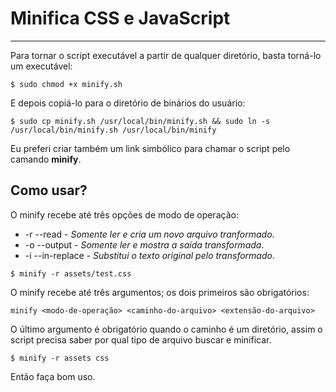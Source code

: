 # Minifica CSS e JavaScript
<hr>

Para tornar o script executável a partir de qualquer diretório, basta torná-lo um executável:

```
$ sudo chmod +x minify.sh
```

E depois copiá-lo para o diretório de binários do usuário:

```
$ sudo cp minify.sh /usr/local/bin/minify.sh && sudo ln -s /usr/local/bin/minify.sh /usr/local/bin/minify
```

Eu preferi criar também um link simbólico para chamar o script pelo camando **minify**.  

## Como usar?

O minify recebe até três opções de modo de operação:

* -r --read - *Somente ler e cria um novo arquivo tranformado*.
* -o --output - *Somente ler e mostra a saída transformada*.
* -i --in-replace - *Substitui o texto original pelo transformado*.

```
$ minify -r assets/test.css
```

O minify recebe até três argumentos; os dois primeiros são obrigatórios: 

```
minify <modo-de-operação> <caminho-do-arquivo> <extensão-do-arquivo>
```

O último argumento é obrigatório quando o caminho é um diretório, assim o script precisa saber por qual tipo de arquivo buscar e minificar.

```
$ minify -r assets css
```

Então faça bom uso.